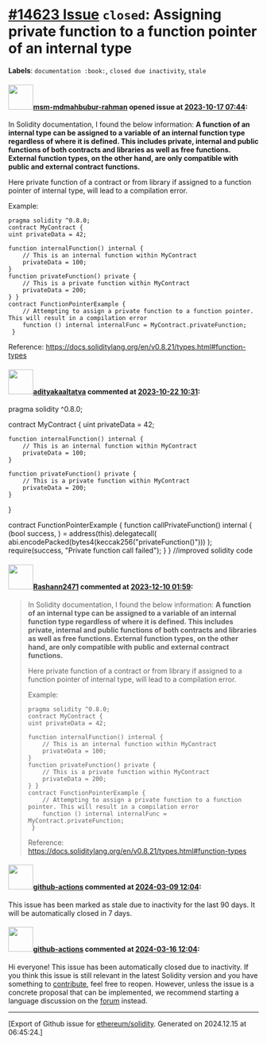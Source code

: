 # [\#14623 Issue](https://github.com/ethereum/solidity/issues/14623) `closed`: Assigning private function to a function pointer of an internal type
**Labels**: `documentation :book:`, `closed due inactivity`, `stale`


#### <img src="https://avatars.githubusercontent.com/u/49505964?v=4" width="50">[msm-mdmahbubur-rahman](https://github.com/msm-mdmahbubur-rahman) opened issue at [2023-10-17 07:44](https://github.com/ethereum/solidity/issues/14623):

In Solidity documentation, I found the below information:
**A function of an internal type can be assigned to a variable of an internal function type regardless of where it is defined. This includes **private**, internal and public functions of both contracts and libraries as well as free functions. External function types, on the other hand, are only compatible with public and external contract functions.**

Here private function of a contract or from library if assigned to a function pointer of internal type, will lead to a compilation error.

Example:

    pragma solidity ^0.8.0;
    contract MyContract {
    uint privateData = 42;

    function internalFunction() internal {
        // This is an internal function within MyContract
        privateData = 100;
    }
    function privateFunction() private {
        // This is a private function within MyContract
        privateData = 200;
    } }
    contract FunctionPointerExample {
        // Attempting to assign a private function to a function pointer. This will result in a compilation error
        function () internal internalFunc = MyContract.privateFunction;
     }

Reference: https://docs.soliditylang.org/en/v0.8.21/types.html#function-types

#### <img src="https://avatars.githubusercontent.com/u/123004951?u=5e4f545ffa5a532d02bb83c4cd1516f32f756d0b&v=4" width="50">[adityakaaltatva](https://github.com/adityakaaltatva) commented at [2023-10-22 10:31](https://github.com/ethereum/solidity/issues/14623#issuecomment-1774056931):

pragma solidity ^0.8.0;

contract MyContract {
    uint privateData = 42;

    function internalFunction() internal {
        // This is an internal function within MyContract
        privateData = 100;
    }

    function privateFunction() private {
        // This is a private function within MyContract
        privateData = 200;
    }
}

contract FunctionPointerExample {
    function callPrivateFunction() internal {
        (bool success, ) = address(this).delegatecall(
            abi.encodePacked(bytes4(keccak256("privateFunction()")))
        );
        require(success, "Private function call failed");
    }
}
//improved solidity code

#### <img src="https://avatars.githubusercontent.com/u/135299126?v=4" width="50">[Rashann2471](https://github.com/Rashann2471) commented at [2023-12-10 01:59](https://github.com/ethereum/solidity/issues/14623#issuecomment-1848832569):

> In Solidity documentation, I found the below information: **A function of an internal type can be assigned to a variable of an internal function type regardless of where it is defined. This includes private, internal and public functions of both contracts and libraries as well as free functions. External function types, on the other hand, are only compatible with public and external contract functions.**
> 
> Here private function of a contract or from library if assigned to a function pointer of internal type, will lead to a compilation error.
> 
> Example:
> 
> ```
> pragma solidity ^0.8.0;
> contract MyContract {
> uint privateData = 42;
> 
> function internalFunction() internal {
>     // This is an internal function within MyContract
>     privateData = 100;
> }
> function privateFunction() private {
>     // This is a private function within MyContract
>     privateData = 200;
> } }
> contract FunctionPointerExample {
>     // Attempting to assign a private function to a function pointer. This will result in a compilation error
>     function () internal internalFunc = MyContract.privateFunction;
>  }
> ```
> 
> Reference: https://docs.soliditylang.org/en/v0.8.21/types.html#function-types

#### <img src="https://avatars.githubusercontent.com/in/15368?v=4" width="50">[github-actions](https://github.com/apps/github-actions) commented at [2024-03-09 12:04](https://github.com/ethereum/solidity/issues/14623#issuecomment-1986838138):

This issue has been marked as stale due to inactivity for the last 90 days.
It will be automatically closed in 7 days.

#### <img src="https://avatars.githubusercontent.com/in/15368?v=4" width="50">[github-actions](https://github.com/apps/github-actions) commented at [2024-03-16 12:04](https://github.com/ethereum/solidity/issues/14623#issuecomment-2001965664):

Hi everyone! This issue has been automatically closed due to inactivity.
If you think this issue is still relevant in the latest Solidity version and you have something to [contribute](https://docs.soliditylang.org/en/latest/contributing.html), feel free to reopen.
However, unless the issue is a concrete proposal that can be implemented, we recommend starting a language discussion on the [forum](https://forum.soliditylang.org) instead.


-------------------------------------------------------------------------------



[Export of Github issue for [ethereum/solidity](https://github.com/ethereum/solidity). Generated on 2024.12.15 at 06:45:24.]
